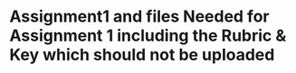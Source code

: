 # Assignment1 and files Needed for Assignment 1 including the Rubric & Key which should not be uploaded
